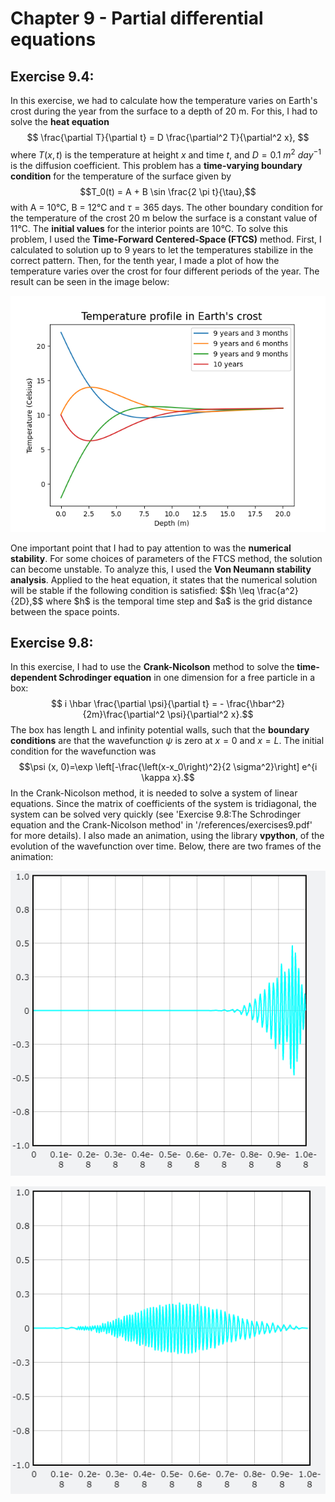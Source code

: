 # Chapter 9 - Partial differential equations

## Exercise 9.4:
In this exercise, we had to calculate how the temperature varies on Earth's crost during the year from the surface to a depth of 20 m. For this, I had to solve the <b>heat equation</b>
$$ \frac{\partial T}{\partial t} = D \frac{\partial^2 T}{\partial^2 x}, $$
where $T(x,t)$ is the temperature at height $x$ and time $t$, and $D=0.1$ $m^2$ $day^{-1}$ is the diffusion coefficient. This problem has a <b>time-varying boundary condition</b> for the temperature of the surface given by
$$T_0(t) = A + B \sin \frac{2 \pi t}{\tau},$$
with A = 10&deg;C, B = 12&deg;C and $\tau=365$ days. The other boundary condition for the temperature of the crost 20 m below the surface is a constant value of 11&deg;C. The <b>initial values</b> for the interior points are 10&deg;C. To solve this problem, I used the <b>Time-Forward Centered-Space (FTCS)</b> method. First, I calculated to solution up to 9 years to let the temperatures stabilize in the correct pattern. Then, for the tenth year, I made a plot of how the temperature varies over the crost for four different periods of the year. The result can be seen in the image below:
<p align="center">
  <img src="./../../images/9_4.png" />
   </div>
</p>
One important point that I had to pay attention to was the <b>numerical stability</b>. For some choices of parameters of the FTCS method, the solution can become unstable. To analyze this, I used the <b>Von Neumann stability analysis</b>. Applied to the heat equation, it states that the numerical solution will be stable if the following condition is satisfied:
$$h \leq \frac{a^2}{2D},$$
  where $h$ is the temporal time step and $a$ is the grid distance between the space points.
  
  ## Exercise 9.8:
  In this exercise, I had to use the <b>Crank-Nicolson</b> method to solve the <b>time-dependent Schrodinger equation</b> in one dimension for a free particle in a box:
  $$ i \hbar \frac{\partial \psi}{\partial t} = - \frac{\hbar^2}{2m}\frac{\partial^2 \psi}{\partial^2 x}.$$
  The box has length L and infinity potential walls, such that the <b>boundary conditions</b> are that the wavefunction $\psi$ is zero at $x=0$ and $x=L$. The initial condition for the wavefunction was
$$\psi (x, 0)=\exp \left[-\frac{\left(x-x_0\right)^2}{2 \sigma^2}\right] e^{i \kappa x}.$$
  In the Crank-Nicolson method, it is needed to solve a system of linear equations. Since the matrix of coefficients of the system is tridiagonal, the system can be solved very quickly (see 'Exercise 9.8:The Schrodinger equation and the Crank-Nicolson method' in '/references/exercises9.pdf' for more details). I also made an animation, using the library <b>vpython</b>, of the evolution of the wavefunction over time. Below, there are two frames of the animation:
<p align="center">
  <img src="./../../images/9_8-2.png" />
   </div>
</p>
<p align="center">
  <img src="./../../images/9_8-5.png" />
   </div>
</p>
  
  
